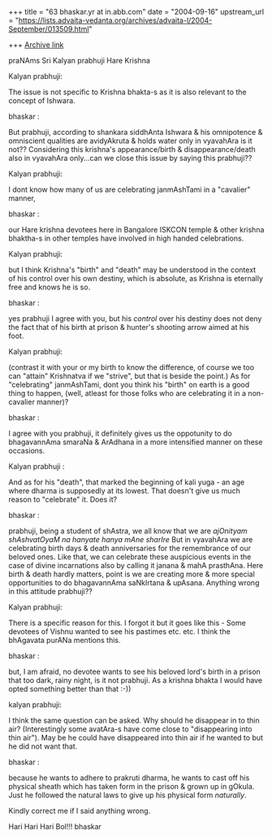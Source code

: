 +++
title = "63 bhaskar.yr at in.abb.com"
date = "2004-09-16"
upstream_url = "https://lists.advaita-vedanta.org/archives/advaita-l/2004-September/013509.html"

+++
[Archive link](https://lists.advaita-vedanta.org/archives/advaita-l/2004-September/013509.html)


praNAms Sri Kalyan prabhuji
Hare Krishna

Kalyan prabhuji:

The issue is not specific to Krishna bhakta-s as it is also relevant to the
concept of Ishwara.

bhaskar :

But prabhuji, according to shankara siddhAnta Ishwara & his omnipotence &
omniscient qualities are avidyAkruta & holds water only in vyavahAra is it
not??  Considering this krishna's appearance/birth & disappearance/death
also in vyavahAra only...can we close this issue by saying this prabhuji??

Kalyan prabhuji:

I dont know how many of us are celebrating janmAshTami in a "cavalier"
manner,

bhaskar :

our Hare krishna devotees here in Bangalore ISKCON temple & other krishna
bhaktha-s in other temples have involved in high handed celebrations.

Kalyan prabhuji:

but I think Krishna's "birth" and "death" may be understood in the context
of his control over his own destiny, which is absolute, as Krishna is
eternally free and knows he is so.

bhaskar :

yes prabhuji I agree with you, but his *control* over his destiny does not
deny the fact that of his birth at prison & hunter's  shooting arrow aimed
at his foot.

Kalyan prabhuji:

(contrast it with your or my birth to know the difference, of course we too
can "attain" Krishnatva if we "strive", but that is beside the point.) As
for "celebrating" janmAshTami, dont you think his "birth" on earth is a
good thing to happen, (well, atleast for those folks who are celebrating it
in a non-cavalier manner)?

bhaskar :

I agree with you prabhuji, it definitely gives us the oppotunity to do
bhagavannAma smaraNa & ArAdhana in a more intensified manner on these
occasions.

Kalyan prabhuji :

And as for his "death", that marked the beginning of kali yuga - an age
where dharma is supposedly at its lowest. That doesn't give us much reason
to "celebrate" it. Does it?

bhaskar :

prabhuji, being a student of shAstra, we all know that we are *ajOnityam
shAshvatOyaM na hanyate hanya mAne sharIre* But in vyavahAra we are
celebrating birth days & death anniversaries for the remembrance of our
beloved ones.  Like that, we can celebrate these auspicious events in the
case of divine incarnations also by calling it janana & mahA prasthAna.
Here birth & death hardly matters, point is we are creating more & more
special opportunities to do bhagavannAma saNkIrtana & upAsana.  Anything
wrong in this attitude prabhuji??

Kalyan prabhuji:

There is a specific reason for this. I forgot it but it goes like this -
Some devotees of Vishnu wanted to see his pastimes etc. etc.  I think the
bhAgavata purANa mentions this.

bhaskar :

but, I am afraid, no devotee wants to see his beloved lord's birth in a
prison that too dark, rainy night, is it not prabhuji.  As a krishna bhakta
I would have opted something better than that :-))

kalyan prabhuji:

I think the same question can be asked. Why should he disappear in to thin
air? (Interestingly some avatAra-s have come close to "disappearing into
thin air"). May be he could have disappeared into thin air if he wanted to
but he did not want that.

bhaskar :

because he wants to adhere to prakruti dharma, he wants to cast off his
physical sheath which has taken form in the prison & grown up in gOkula.
Just he followed the natural laws to give up his physical form *naturally*.

Kindly correct me if I said anything wrong.

Hari Hari Hari Bol!!!
bhaskar



